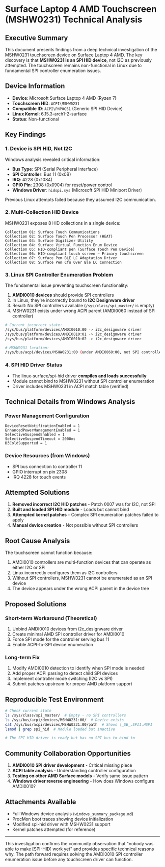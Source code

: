# Surface Laptop 4 AMD Touchscreen (MSHW0231) Technical Analysis

## Executive Summary

This document presents findings from a deep technical investigation of the MSHW0231 touchscreen device on Surface Laptop 4 AMD. The key discovery is that **MSHW0231 is an SPI HID device**, not I2C as previously attempted. The touchscreen remains non-functional in Linux due to fundamental SPI controller enumeration issues.

## Device Information

- **Device**: Microsoft Surface Laptop 4 AMD (Ryzen 7)
- **Touchscreen HID**: `ACPI\MSHW0231`
- **Compatible ID**: `ACPI\PNP0C51` (Generic SPI HID Device)
- **Linux Kernel**: 6.15.3-arch1-2-surface
- **Status**: Non-functional

## Key Findings

### 1. Device is SPI HID, Not I2C

Windows analysis revealed critical information:
- **Bus Type**: SPI (Serial Peripheral Interface)
- **SPI Controller**: Bus 11 (0x0B)
- **IRQ**: 4228 (0x1084)
- **GPIO Pin**: 2308 (0x0904) for reset/power control
- **Windows Driver**: `hidspi.sys` (Microsoft SPI HID Miniport Driver)

Previous Linux attempts failed because they assumed I2C communication.

### 2. Multi-Collection HID Device

MSHW0231 exposes 8 HID collections in a single device:
```
Collection 01: Surface Touch Communications
Collection 02: Surface Touch Pen Processor (HEAT)
Collection 03: Surface Digitizer Utility
Collection 04: Surface Virtual Function Enum Device
Collection 05: HID-compliant pen (Surface Touch Pen Device)
Collection 06: HID-compliant touch screen ← Primary touchscreen
Collection 07: Surface Pen BLE LC Adaptation Driver
Collection 08: Surface Pen Cfu Over Ble LC Connection
```

### 3. Linux SPI Controller Enumeration Problem

The fundamental issue preventing touchscreen functionality:

1. **AMDI0010 devices** should provide SPI controllers
2. In Linux, they're incorrectly bound to **I2C Designware driver**
3. Result: No SPI controllers available (`/sys/class/spi_master/` is empty)
4. MSHW0231 exists under wrong ACPI parent (AMDI0060 instead of SPI controller)

```bash
# Current incorrect state:
/sys/bus/platform/devices/AMDI0010:00 -> i2c_designware driver
/sys/bus/platform/devices/AMDI0010:01 -> i2c_designware driver
/sys/bus/platform/devices/AMDI0010:02 -> i2c_designware driver

# MSHW0231 location:
/sys/bus/acpi/devices/MSHW0231:00 (under AMDI0060:00, not SPI controller)
```

### 4. SPI HID Driver Status

- The linux-surface/spi-hid driver **compiles and loads successfully**
- Module cannot bind to MSHW0231 without SPI controller enumeration
- Driver includes MSHW0231 in ACPI match table (verified)

## Technical Details from Windows Analysis

### Power Management Configuration
```
DeviceResetNotificationEnabled = 1
EnhancedPowerManagementEnabled = 1
SelectiveSuspendEnabled = 1
SelectiveSuspendTimeout = 2000ms
D3ColdSupported = 1
```

### Device Resources (from Windows)
- SPI bus connection to controller 11
- GPIO interrupt on pin 2308
- IRQ 4228 for touch events

## Attempted Solutions

1. **Removed incorrect I2C HID patches** - Patch 0007 was for I2C, not SPI
2. **Built and loaded SPI HID module** - Loads but cannot bind
3. **Attempted kernel patches** - Complex SPI enumeration patches failed to apply
4. **Manual device creation** - Not possible without SPI controllers

## Root Cause Analysis

The touchscreen cannot function because:

1. AMDI0010 controllers are multi-function devices that can operate as either I2C or SPI
2. Linux incorrectly configures them as I2C controllers
3. Without SPI controllers, MSHW0231 cannot be enumerated as an SPI device
4. The device appears under the wrong ACPI parent in the device tree

## Proposed Solutions

### Short-term Workaround (Theoretical)
1. Unbind AMDI0010 devices from i2c_designware driver
2. Create minimal AMD SPI controller driver for AMDI0010
3. Force SPI mode for the controller serving bus 11
4. Enable ACPI-to-SPI device enumeration

### Long-term Fix
1. Modify AMDI0010 detection to identify when SPI mode is needed
2. Add proper ACPI parsing to detect child SPI devices
3. Implement controller mode switching (I2C vs SPI)
4. Submit patches upstream for proper AMD platform support

## Reproducible Test Environment

```bash
# Check current state
ls /sys/class/spi_master/  # Empty - no SPI controllers
ls /sys/bus/acpi/devices/MSHW0231:00/  # Device exists
cat /sys/bus/acpi/devices/MSHW0231:00/path  # Shows \_SB_.SPI1.HSPI
lsmod | grep spi_hid  # Module loaded but inactive

# The SPI HID driver is ready but has no SPI bus to bind to
```

## Community Collaboration Opportunities

1. **AMDI0010 SPI driver development** - Critical missing piece
2. **ACPI table analysis** - Understanding controller configuration
3. **Testing on other AMD Surface models** - Verify same issue pattern
4. **Windows driver reverse engineering** - How does Windows configure AMDI0010?

## Attachments Available

- Full Windows device analysis (`windows_summary_package.md`)
- ProcMon boot traces showing device initialization
- Modified spi-hid driver with MSHW0231 support
- Kernel patches attempted (for reference)

---

This investigation confirms the community observation that "nobody was able to make [SPI-HID] work yet" and provides specific technical reasons why. The path forward requires solving the AMDI0010 SPI controller enumeration issue before any touchscreen driver can function.